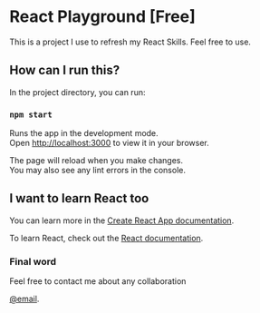 # React Playground [Free]

This is a project I use to refresh my React Skills. Feel free to use.

## How can I run this?

In the project directory, you can run:

### `npm start`

Runs the app in the development mode.\
Open [http://localhost:3000](http://localhost:3000) to view it in your browser.

The page will reload when you make changes.\
You may also see any lint errors in the console.

## I want to learn React too

You can learn more in the [Create React App documentation](https://facebook.github.io/create-react-app/docs/getting-started).

To learn React, check out the [React documentation](https://reactjs.org/).

### Final word

Feel free to contact me about any collaboration 

[@email](ndimayala@gmail.com).
